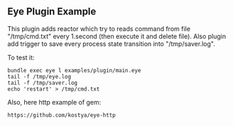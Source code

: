 Eye Plugin Example
------------------

This plugin adds reactor which try to reads command from file "/tmp/cmd.txt" every 1.second (then execute it and delete file). Also plugin add trigger to save every process state transition into "/tmp/saver.log".

To test it:

    bundle exec eye l examples/plugin/main.eye
    tail -f /tmp/eye.log
    tail -f /tmp/saver.log
    echo 'restart' > /tmp/cmd.txt

Also, here http example of gem:

    https://github.com/kostya/eye-http
